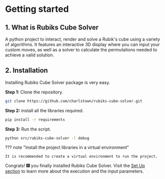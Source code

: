 # Getting started

## 1. What is Rubiks Cube Solver

A python project to interact, render and solve a Rubik's cube using a variety of algorithms. It features an interactive 3D display where you can input your custom moves, as well as a solver to calculate the permutations needed to achieve a valid solution.


## 2. Installation

Installing Rubiks Cube Solver package is very easy.

**Step 1:** Clone the repository.

```bash
git clone https://github.com/charlstown/rubiks-cube-solver.git
```

**Step 2:** install all the libraries required.

``` bash
pip install -r requirements
```

**Step 3:** Run the script.

```bash
python src/rubiks-cube-solver -l debug
```


??? note "Install the project libraries in a virtual environment"

    It is recommended to create a virtual environment to run the project.


Congrats! :fireworks: you finally installed Rubiks Cube Solver. Visit the [Set Up section](/user-guide/set-up/) to learn more about the execution and the input parameters.

</br>